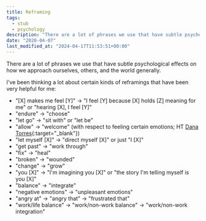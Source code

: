 ```yaml
---
title: Reframing
tags:
  - stub
  - psychology
description: "There are a lot of phrases we use that have subtle psychological effects on how we approach ourselves, others, and the world generally."
date: "2020-04-07"
last_modified_at: "2024-04-17T11:53:51+00:00"
---
```


There are a lot of phrases we use that have subtle psychological effects on how we approach ourselves, others, and the world generally.

I've been thinking a lot about certain kinds of reframings that have been very helpful for me:

* "[X] makes me feel [Y]" &rarr; "I feel [Y] because [X] holds [Z] meaning for me" or "hearing [X], I feel [Y]"
* "endure" &rarr; "choose"
* "let go" &rarr; "sit with" or "let be"
* "allow" &rarr; "welcome" (with respect to feeling certain emotions; HT [Dana Torres](https://dt-counseling.com/about/){:target="&lowbar;blank"})
* "let myself [X]" &rarr; "direct myself [X]" or just "I [X]"
* "get past" &rarr; "work through"
* "fix" &rarr; "heal"
* "broken" &rarr; "wounded"
* "change" &rarr; "grow"
* "you [X]" &rarr; "I'm imagining you [X]" or "the story I'm telling myself is you [X]"
* "balance" &rarr; "integrate"
* "negative emotions" &rarr; "unpleasant emotions"
* "angry at" &rarr; "angry that" &rarr; "frustrated that"
* "work/life balance" &rarr; "work/non-work balance" &rarr; "work/non-work integration"
